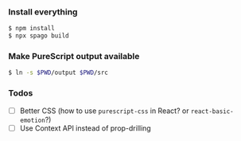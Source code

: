 ### Install everything

```sh
$ npm install
$ npx spago build
```

### Make PureScript output available

```sh
$ ln -s $PWD/output $PWD/src
```

### Todos

- [ ] Better CSS (how to use `purescript-css` in React? or `react-basic-emotion`?)
- [ ] Use Context API instead of prop-drilling
